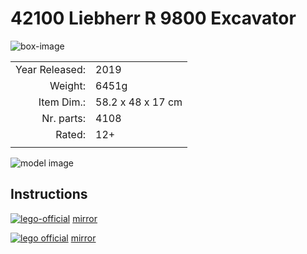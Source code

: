 # 42100 Liebherr R 9800 Excavator

![box-image](https://img.bricklink.com/ItemImage/ON/0/42100-1.png)

|              |       |
|  ---:        | ---   |
|Year Released:| 2019  |
|Weight:       | 6451g |
|Item Dim.:    |58.2 x 48 x 17 cm |
|Nr. parts:    | 4108 |
|Rated:        | 12+  |
|              |      |


![model image](https://img.bricklink.com/ItemImage/SL/42100-1.png)

## Instructions

[![lego-official](https://www.lego.com/cdn/product-assets/product.bi.core.img/6324096.png)](https://www.lego.com/cdn/product-assets/product.bi.core.pdf/6324096.pdf)
[mirror](https://alv67-lfs.s3.cubbit.eu/6324096.pdf)

[![lego official](https://www.lego.com/cdn/product-assets/product.bi.core.img/6324712.png)](https://www.lego.com/cdn/product-assets/product.bi.core.pdf/6324712.pdf)
[mirror](https://alv67-lfs.s3.cubbit.eu/6324712.pdf)

